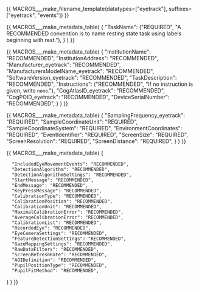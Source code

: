 
{{ MACROS___make_filename_template(datatypes=["eyetrack"], suffixes=["eyetrack", "events"]) }}


{{ MACROS___make_metadata_table(
   {
      "TaskName": ("REQUIRED", "A RECOMMENDED convention is to name resting state task using labels beginning with rest."),
   }
) }}



{{ MACROS___make_metadata_table(
   {
      "InstitutionName": "RECOMMENDED",
      "InstitutionAddress": "RECOMMENDED",
      "Manufacturer_eyetrack": "RECOMMENDED",
      "ManufacturersModelName_eyetrack": "RECOMMENDED",
      "SoftwareVersion_eyetrack": "RECOMMENDED",
      "TaskDescription": "RECOMMENDED",
      "Instructions": ("RECOMMENDED", "If no instruction is given, write `none`."),
      "CogAtlasID_eyetrack": "RECOMMENDED",
      "CogPOID_eyetrack": "RECOMMENDED",
      "DeviceSerialNumber": "RECOMMENDED",
   }
) }}


{{ MACROS___make_metadata_table(
   {
      "SamplingFrequency_eyetrack": "REQUIRED",
      "SampleCoordinateUnit": "REQUIRED",
      "SampleCoordinateSystem": "REQUIRED",
      "EnvironmentCoordinates": "REQUIRED",
      "EventIdentifier": "REQUIRED",
      "ScreenSize": "REQUIRED",
      "ScreenResolution": "REQUIRED",
      "ScreenDistance": "REQUIRED",
   }
) }}


{{ MACROS___make_metadata_table(
   {
      
      "IncludedEyeMovementEvents": "RECOMMENDED",
      "DetectionAlgorithm": "RECOMMENDED",
      "DetectionAlgorithmSettings": "RECOMMENDED",
      "StartMessage": "RECOMMENDED",
      "EndMessage": "RECOMMENDED",
      "KeyPressMessage": "RECOMMENDED",
      "CalibrationType": "RECOMMENDED",
      "CalibrationPosition": "RECOMMENDED",
      "CalibrationUnit": "RECOMMENDED",
      "MaximalCalibrationError": "RECOMMENDED",
      "AverageCalibrationError": "RECOMMENDED",
      "CalibrationList": "RECOMMENDED",
      "RecordedEye": "RECOMMENDED",
      "EyeCameraSettings": "RECOMMENDED",
      "FeatureDetectionSettings": "RECOMMENDED",
      "GazeMappingSettings": "RECOMMENDED",
      "RawDataFilters": "RECOMMENDED",
      "ScreenRefreshRate": "RECOMMENDED",
      "AOIDefinition": "RECOMMENDED",
      "PupilPositionType": "RECOMMENDED",
      "PupilFitMethod": "RECOMMENDED",
   }
) }}
